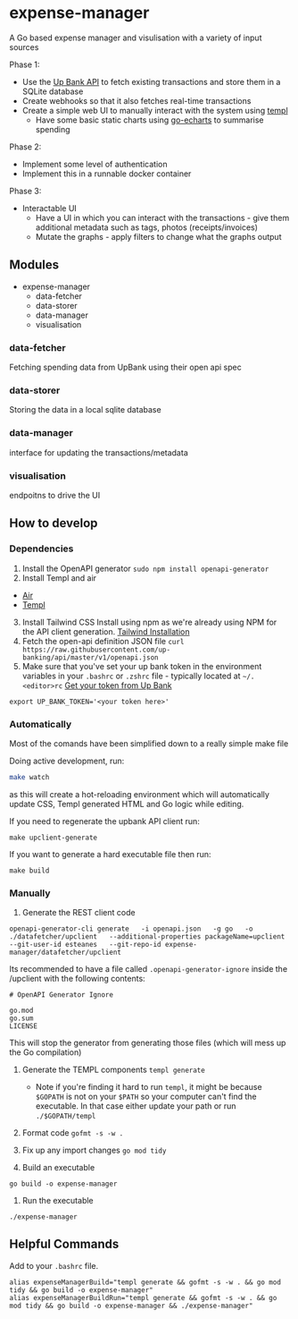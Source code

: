 # expense-manager
A Go based expense manager and visulisation with a variety of input sources

Phase 1:
* Use the [Up Bank API](https://github.com/up-banking/api) to fetch existing transactions and store them in a SQLite database
* Create webhooks so that it also fetches real-time transactions
* Create a simple web UI to manually interact with the system using [templ](https://github.com/a-h/templ)
    * Have some basic static charts using [go-echarts](https://github.com/go-echarts/go-echarts) to summarise spending

Phase 2:
* Implement some level of authentication
* Implement this in a runnable docker container

Phase 3:
* Interactable UI
    * Have a UI in which you can interact with the transactions - give them additional metadata such as tags, photos (receipts/invoices)
    * Mutate the graphs - apply filters to change what the graphs output    

## Modules

* expense-manager
    * data-fetcher
    * data-storer
    * data-manager
    * visualisation

### data-fetcher
Fetching spending data from UpBank using their open api spec

### data-storer
Storing the data in a local sqlite database

### data-manager
interface for updating the transactions/metadata

### visualisation
endpoitns to drive the UI


## How to develop

### Dependencies
1. Install the OpenAPI generator
`sudo npm install openapi-generator`
2. Install Templ and air
* [Air](https://github.com/air-verse/air?tab=readme-ov-file#installation)
* [Templ](https://templ.guide/quick-start/installation)
3. Install Tailwind CSS
Install using npm as we're already using NPM for the API client generation.
[Tailwind Installation](https://tailwindcss.com/docs/installation)
4. Fetch the open-api definition JSON file
`curl https://raw.githubusercontent.com/up-banking/api/master/v1/openapi.json`
5. Make sure that you've set your up bank token in the environment variables in your `.bashrc` or `.zshrc` file - typically located at `~/.<editor>rc`
[Get your token from Up Bank](https://api.up.com.au/getting_started)
```
export UP_BANK_TOKEN='<your token here>' 
```
### Automatically
Most of the comands have been simplified down to a really simple make file

Doing active development, run:
```bash
make watch  
```
as this will create a hot-reloading environment which will automatically update CSS, Templ generated HTML and Go logic while editing.

If you need to regenerate the upbank API client run:
```
make upclient-generate
```

If you want to generate a hard executable file then run:
```
make build
```

### Manually
1. Generate the REST client code
```
openapi-generator-cli generate   -i openapi.json   -g go   -o ./datafetcher/upclient   --additional-properties packageName=upclient   --git-user-id esteanes   --git-repo-id expense-manager/datafetcher/upclient
```
Its recommended to have a file called `.openapi-generator-ignore` inside the /upclient with the following contents:
```
# OpenAPI Generator Ignore

go.mod
go.sum
LICENSE
```
This will stop the generator from generating those files (which will mess up the Go compilation)

1. Generate the TEMPL components
`templ generate`

    * Note if you're finding it hard to run `templ`, it might be because `$GOPATH` is not on your `$PATH` so your computer can't find the executable. In that case either update your path or run `./$GOPATH/templ`

1. Format code
`gofmt -s -w .`

1. Fix up any import changes
`go mod tidy`


1. Build an executable
```
go build -o expense-manager
```

1. Run the executable
```
./expense-manager
```

## Helpful Commands
Add to your `.bashrc` file.
```
alias expenseManagerBuild="templ generate && gofmt -s -w . && go mod tidy && go build -o expense-manager"
alias expenseManagerBuildRun="templ generate && gofmt -s -w . && go mod tidy && go build -o expense-manager && ./expense-manager"
```
